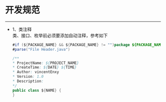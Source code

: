 <!--
 * @Author: your name
 * @Date: 2021-12-24 20:56:43
 * @LastEditTime: 2021-12-25 00:45:22
 * @LastEditors: your name
 * @Description: 打开koroFileHeader查看配置 进行设置: https://github.com/OBKoro1/koro1FileHeader/wiki/%E9%85%8D%E7%BD%AE
 * @FilePath: \desc\开发规范.md
-->
# 开发规范
***

- 1、类注释  
  类、接口、枚举前必须要添加自动注释，参考如下
  ```java
  #if (${PACKAGE_NAME} && ${PACKAGE_NAME} != "")package ${PACKAGE_NAME};#end
  #parse("File Header.java")
  
  /**
  * ProjectName: ${PROJECT_NAME}
  * CreateTime: ${DATE} ${TIME}
  * Author: vincentEnxy
  * Version: 1.0
  * Description:
  */
  public class ${NAME} {
  }
  
  ```